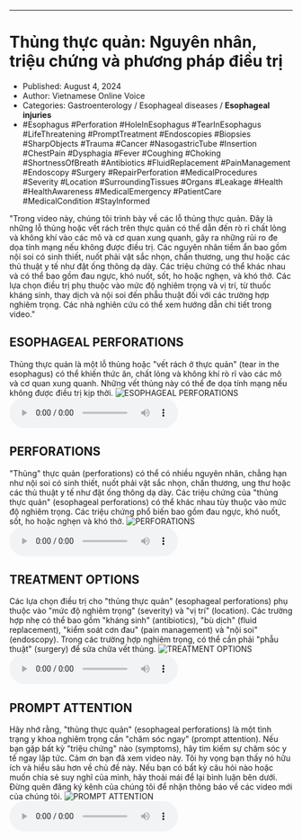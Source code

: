 
---

# Thủng thực quản: Nguyên nhân, triệu chứng và phương pháp điều trị

- Published: August 4, 2024
- Author: Vietnamese Online Voice
- Categories: Gastroenterology / Esophageal diseases / **Esophageal injuries**
- #Esophagus #Perforation #HoleInEsophagus #TearInEsophagus #LifeThreatening #PromptTreatment #Endoscopies #Biopsies #SharpObjects #Trauma #Cancer #NasogastricTube #Insertion #ChestPain #Dysphagia #Fever #Coughing #Choking #ShortnessOfBreath #Antibiotics #FluidReplacement #PainManagement #Endoscopy #Surgery #RepairPerforation #MedicalProcedures #Severity #Location #SurroundingTissues #Organs #Leakage #Health #HealthAwareness #MedicalEmergency #PatientCare #MedicalCondition #StayInformed

"Trong video này, chúng tôi trình bày về các lỗ thủng thực quản. Đây là những lỗ thủng hoặc vết rách trên thực quản có thể dẫn đến rò rỉ chất lỏng và không khí vào các mô và cơ quan xung quanh, gây ra những rủi ro đe dọa tính mạng nếu không được điều trị. Các nguyên nhân tiềm ẩn bao gồm nội soi có sinh thiết, nuốt phải vật sắc nhọn, chấn thương, ung thư hoặc các thủ thuật y tế như đặt ống thông dạ dày. Các triệu chứng có thể khác nhau và có thể bao gồm đau ngực, khó nuốt, sốt, ho hoặc nghẹn, và khó thở. Các lựa chọn điều trị phụ thuộc vào mức độ nghiêm trọng và vị trí, từ thuốc kháng sinh, thay dịch và nội soi đến phẫu thuật đối với các trường hợp nghiêm trọng. Các nhà nghiên cứu có thể xem hướng dẫn chi tiết trong video."


## ESOPHAGEAL PERFORATIONS

Thủng thực quản là một lỗ thủng hoặc "vết rách ở thực quản" (tear in the esophagus) có thể khiến thức ăn, chất lỏng và không khí rò rỉ vào các mô và cơ quan xung quanh. Những vết thủng này có thể đe dọa tính mạng nếu không được điều trị kịp thời.
![ESOPHAGEAL PERFORATIONS](https://http-archiver-apis-production-80.schnworks.com/storage/images/transitions/2024-08-04/transition--14906922220-Montserrat-Black-1A237E.jpg)
<audio controls>
    <source src="https://http-archiver-apis-production-80.schnworks.com/storage/storage/audio/file-7007537503.mp3" type="audio/mpeg">
</audio>



## PERFORATIONS

"Thủng" thực quản (perforations) có thể có nhiều nguyên nhân, chẳng hạn như nội soi có sinh thiết, nuốt phải vật sắc nhọn, chấn thương, ung thư hoặc các thủ thuật y tế như đặt ống thông dạ dày. Các triệu chứng của "thủng thực quản" (esophageal perforations) có thể khác nhau tùy thuộc vào mức độ nghiêm trọng. Các triệu chứng phổ biến bao gồm đau ngực, khó nuốt, sốt, ho hoặc nghẹn và khó thở.
![PERFORATIONS](https://http-archiver-apis-production-80.schnworks.com/storage/images/transitions/2024-08-04/transition--16159529563-Montserrat-Bold-7B1FA2.jpg)
<audio controls>
    <source src="https://http-archiver-apis-production-80.schnworks.com/storage/storage/audio/file-11019018546.mp3" type="audio/mpeg">
</audio>



## TREATMENT OPTIONS

Các lựa chọn điều trị cho "thủng thực quản" (esophageal perforations) phụ thuộc vào "mức độ nghiêm trọng" (severity) và "vị trí" (location). Các trường hợp nhẹ có thể bao gồm "kháng sinh" (antibiotics), "bù dịch" (fluid replacement), "kiểm soát cơn đau" (pain management) và "nội soi" (endoscopy). Trong các trường hợp nghiêm trọng, có thể cần phải "phẫu thuật" (surgery) để sửa chữa vết thủng.
![TREATMENT OPTIONS](https://http-archiver-apis-production-80.schnworks.com/storage/images/transitions/2024-08-04/transition--2560998876-Montserrat-Thin-7B1FA2.jpg)
<audio controls>
    <source src="https://http-archiver-apis-production-80.schnworks.com/storage/storage/audio/file-10014654292.mp3" type="audio/mpeg">
</audio>



## PROMPT ATTENTION

Hãy nhớ rằng, "thủng thực quản" (esophageal perforations) là một tình trạng y khoa nghiêm trọng cần "chăm sóc ngay" (prompt attention). Nếu bạn gặp bất kỳ "triệu chứng" nào (symptoms), hãy tìm kiếm sự chăm sóc y tế ngay lập tức. Cảm ơn bạn đã xem video này. Tôi hy vọng bạn thấy nó hữu ích và hiểu sâu hơn về chủ đề này. Nếu bạn có bất kỳ câu hỏi nào hoặc muốn chia sẻ suy nghĩ của mình, hãy thoải mái để lại bình luận bên dưới. Đừng quên đăng ký kênh của chúng tôi để nhận thông báo về các video mới của chúng tôi.
![PROMPT ATTENTION](https://http-archiver-apis-production-80.schnworks.com/storage/images/transitions/2024-08-04/transition--11622401626-Montserrat-Bold-9C27B0.jpg)
<audio controls>
    <source src="https://http-archiver-apis-production-80.schnworks.com/storage/storage/audio/file-10085223251.mp3" type="audio/mpeg">
</audio>

